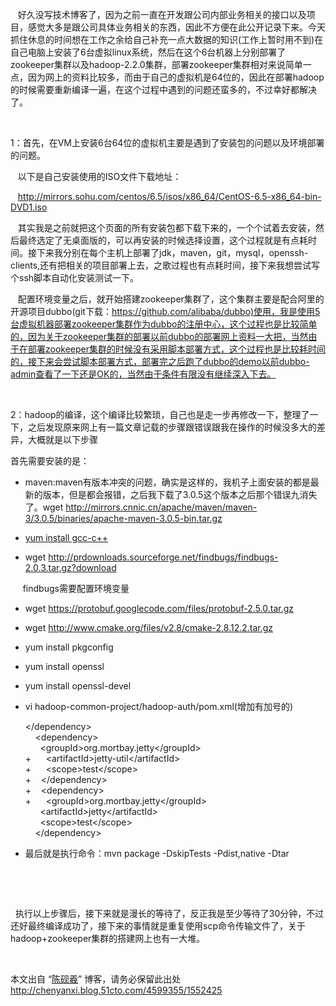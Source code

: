 <p>&nbsp;&nbsp; 好久没写技术博客了，因为之前一直在开发跟公司内部业务相关的接口以及项目，感觉大多是跟公司具体业务相关的东西，因此不方便在此公开记录下来。今天抓住休息的时间想在工作之余给自己补充一点大数据的知识(工作上暂时用不到)在自己电脑上安装了6台虚拟linux系统，然后在这个6台机器上分别部署了zookeeper集群以及hadoop-2.2.0集群，部署zookeeper集群相对来说简单一点，因为网上的资料比较多，而由于自己的虚拟机是64位的，因此在部署hadoop的时候需要重新编译一遍，在这个过程中遇到的问题还蛮多的，不过幸好都解决了。</p>
<p><br></p>
<p>1：首先，在VM上安装6台64位的虚拟机主要是遇到了安装包的问题以及环境部署的问题。</p>
<p>&nbsp;&nbsp; 以下是自己安装使用的ISO文件下载地址：</p>
<p>&nbsp;&nbsp; <a href="http://mirrors.sohu.com/centos/6.5/isos/x86_64/CentOS-6.5-x86_64-bin-DVD1.iso" target="_blank">http://mirrors.sohu.com/centos/6.5/isos/x86_64/CentOS-6.5-x86_64-bin-DVD1.iso</a><br></p>
<p>&nbsp;&nbsp; 其实我是之前就把这个页面的所有安装包都下载下来的，一个个试着去安装，然后最终选定了无桌面版的，可以再安装的时候选择设置，这个过程就是有点耗时间。接下来我分别在每个主机上部署了jdk，maven，git，mysql，openssh-clients,还有把相关的项目部署上去，之歌过程也有点耗时间，接下来我想尝试写个ssh脚本自动化安装测试一下。</p>
<p>&nbsp;&nbsp; 配置环境变量之后，就开始搭建zookeeper集群了，这个集群主要是配合阿里的开源项目dubbo(git下载：<a href="https://github.com/alibaba/dubbo)%E4%BD%BF%E7%94%A8%EF%BC%8C%E6%88%91%E6%98%AF%E4%BD%BF%E7%94%A85%E5%8F%B0%E8%99%9A%E6%8B%9F%E6%9C%BA%E5%99%A8%E9%83%A8%E7%BD%B2zookeeper%E9%9B%86%E7%BE%A4%E4%BD%9C%E4%B8%BAdubbo%E7%9A%84%E6%B3%A8%E5%86%8C%E4%B8%AD%E5%BF%83%EF%BC%8C%E8%BF%99%E4%B8%AA%E8%BF%87%E7%A8%8B%E4%B9%9F%E6%98%AF%E6%AF%94%E8%BE%83%E7%AE%80%E5%8D%95%E7%9A%84%EF%BC%8C%E5%9B%A0%E4%B8%BA%E5%85%B3%E4%BA%8Ezookeeper%E9%9B%86%E7%BE%A4%E7%9A%84%E9%83%A8%E7%BD%B2%E4%BB%A5%E5%89%8Ddubbo%E7%9A%84%E9%83%A8%E7%BD%B2%E7%BD%91%E4%B8%8A%E8%B5%84%E6%96%99%E4%B8%80%E5%A4%A7%E6%8A%8A%EF%BC%8C%E5%BD%93%E7%84%B6%E7%94%B1%E4%BA%8E%E5%9C%A8%E9%83%A8%E7%BD%B2zookeeper%E9%9B%86%E7%BE%A4%E7%9A%84%E6%97%B6%E5%80%99%E6%B2%A1%E6%9C%89%E9%87%87%E7%94%A8%E8%84%9A%E6%9C%AC%E9%83%A8%E7%BD%B2%E6%96%B9%E5%BC%8F%EF%BC%8C%E8%BF%99%E4%B8%AA%E8%BF%87%E7%A8%8B%E4%B9%9F%E6%98%AF%E6%AF%94%E8%BE%83%E8%80%97%E6%97%B6%E9%97%B4%E7%9A%84%EF%BC%8C%E6%8E%A5%E4%B8%8B%E6%9D%A5%E4%BC%9A%E5%B0%9D%E8%AF%95%E8%84%9A%E6%9C%AC%E9%83%A8%E7%BD%B2%E6%96%B9%E5%BC%8F%EF%BC%8C%E9%83%A8%E7%BD%B2%E5%AE%8C%E4%B9%8B%E5%90%8E%E8%B7%91%E4%BA%86dubbo%E7%9A%84demo%E4%BB%A5%E5%89%8Ddubbo-admin%E6%9F%A5%E7%9C%8B%E4%BA%86%E4%B8%80%E4%B8%8B%E8%BF%98%E6%98%AFOK%E7%9A%84%EF%BC%8C%E5%BD%93%E7%84%B6%E7%94%B1%E4%BA%8E%E6%9D%A1%E4%BB%B6%E6%9C%89%E9%99%90%E6%B2%A1%E6%9C%89%E7%BB%A7%E7%BB%AD%E6%B7%B1%E5%85%A5%E4%B8%8B%E5%8E%BB%E3%80%82" target="_blank">https://github.com/alibaba/dubbo)使用，我是使用5台虚拟机器部署zookeeper集群作为dubbo的注册中心，这个过程也是比较简单的，因为关于zookeeper集群的部署以前dubbo的部署网上资料一大把，当然由于在部署zookeeper集群的时候没有采用脚本部署方式，这个过程也是比较耗时间的，接下来会尝试脚本部署方式，部署完之后跑了dubbo的demo以前dubbo-admin查看了一下还是OK的，当然由于条件有限没有继续深入下去。</a></p>
<p><br></p>
<p>2：hadoop的编译，这个编译比较繁琐，自己也是走一步再修改一下，整理了一下，之后发现原来网上有一篇文章记载的步骤跟错误跟我在操作的时候没多大的差异，大概就是以下步骤</p>
<p>首先需要安装的是：</p>
<ul class="list-paddingleft-2" style="list-style-type:disc;">
 <li><p>maven:maven有版本冲突的问题，确实是这样的，我机子上面安装的都是最新的版本，但是都会报错，之后我下载了3.0.5这个版本之后那个错误九消失了。wget <a href="http://mirrors.cnnic.cn/apache/maven/maven-3/3.0.5/binaries/apache-maven-3.0.5-bin.tar.gz" target="_blank">http://mirrors.cnnic.cn/apache/maven/maven-3/3.0.5/binaries/apache-maven-3.0.5-bin.tar.gz</a></p></li>
 <li><p><a href="http://mirrors.cnnic.cn/apache/maven/maven-3/3.0.5/binaries/apache-maven-3.0.5-bin.tar.gz" target="_blank">yum install gcc-c++</a></p></li>
 <li><p>wget <a href="http://prdownloads.sourceforge.net/findbugs/findbugs-2.0.3.tar.gz?download" target="_blank">http://prdownloads.sourceforge.net/findbugs/findbugs-2.0.3.tar.gz?download</a></p></li>
</ul>
<p>&nbsp;&nbsp;&nbsp;&nbsp; findbugs需要配置环境变量<br></p>
<p><a href="http://prdownloads.sourceforge.net/findbugs/findbugs-2.0.3.tar.gz?download" target="_blank"></a></p>
<ul class="list-paddingleft-2" style="list-style-type:disc;">
 <li><p>wget <a href="https://protobuf.googlecode.com/files/protobuf-2.5.0.tar.gz" target="_blank">https://protobuf.googlecode.com/files/protobuf-2.5.0.tar.gz</a></p></li>
 <li><p>wget <a href="http://www.cmake.org/files/v2.8/cmake-2.8.12.2.tar.gz" target="_blank">http://www.cmake.org/files/v2.8/cmake-2.8.12.2.tar.gz</a></p></li>
 <li><p>yum install pkgconfig</p></li>
 <li><p>yum install openssl</p></li>
 <li><p>yum install openssl-devel</p></li>
 <li><p>vi hadoop-common-project/hadoop-auth/pom.xml(增加有加号的)</p><p>&lt;/dependency&gt;<br>&nbsp; &nbsp; &lt;dependency&gt;<br>&nbsp; &nbsp; &nbsp; &lt;groupId&gt;org.mortbay.jetty&lt;/groupId&gt;<br>+&nbsp; &nbsp; &nbsp; &lt;artifactId&gt;jetty-util&lt;/artifactId&gt;<br>+&nbsp; &nbsp; &nbsp; &lt;scope&gt;test&lt;/scope&gt;<br>+&nbsp; &nbsp; &lt;/dependency&gt;<br>+&nbsp; &nbsp; &lt;dependency&gt;<br>+&nbsp; &nbsp; &nbsp; &lt;groupId&gt;org.mortbay.jetty&lt;/groupId&gt;<br>&nbsp; &nbsp; &nbsp; &lt;artifactId&gt;jetty&lt;/artifactId&gt;<br>&nbsp; &nbsp; &nbsp; &lt;scope&gt;test&lt;/scope&gt;<br>&nbsp; &nbsp; &lt;/dependency&gt;</p></li>
 <li><p>最后就是执行命令：mvn package -DskipTests -Pdist,native -Dtar</p></li>
</ul>
<p><br></p>
<p><br></p>
<p>&nbsp; 执行以上步骤后，接下来就是漫长的等待了，反正我是至少等待了30分钟，不过还好最终编译成功了，接下来的事情就是重复使用scp命令传输文件了，关于hadoop+zookeeper集群的搭建网上也有一大堆。</p>
<p>&nbsp; <br></p>
<p>本文出自 “<a href="http://chenyanxi.blog.51cto.com">陈砚羲</a>” 博客，请务必保留此出处<a href="http://chenyanxi.blog.51cto.com/4599355/1552425">http://chenyanxi.blog.51cto.com/4599355/1552425</a></p>
